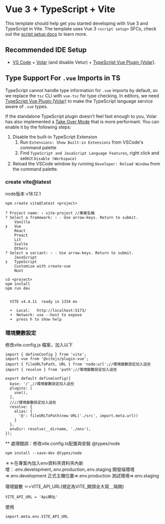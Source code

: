 # Vue 3 + TypeScript + Vite

This template should help get you started developing with Vue 3 and TypeScript in Vite. The template uses Vue 3 `<script setup>` SFCs, check out the [script setup docs](https://v3.vuejs.org/api/sfc-script-setup.html#sfc-script-setup) to learn more.

## Recommended IDE Setup

- [VS Code](https://code.visualstudio.com/) + [Volar](https://marketplace.visualstudio.com/items?itemName=Vue.volar) (and disable Vetur) + [TypeScript Vue Plugin (Volar)](https://marketplace.visualstudio.com/items?itemName=Vue.vscode-typescript-vue-plugin).

## Type Support For `.vue` Imports in TS

TypeScript cannot handle type information for `.vue` imports by default, so we replace the `tsc` CLI with `vue-tsc` for type checking. In editors, we need [TypeScript Vue Plugin (Volar)](https://marketplace.visualstudio.com/items?itemName=Vue.vscode-typescript-vue-plugin) to make the TypeScript language service aware of `.vue` types.

If the standalone TypeScript plugin doesn't feel fast enough to you, Volar has also implemented a [Take Over Mode](https://github.com/johnsoncodehk/volar/discussions/471#discussioncomment-1361669) that is more performant. You can enable it by the following steps:

1. Disable the built-in TypeScript Extension
   1. Run `Extensions: Show Built-in Extensions` from VSCode's command palette
   2. Find `TypeScript and JavaScript Language Features`, right click and select `Disable (Workspace)`
2. Reload the VSCode window by running `Developer: Reload Window` from the command palette.

### create vite@latest <project>
node版本 v18.12.1
```
npm create vite@latest <project>

? Project name: › vite-project //專案名稱
? Select a framework: › - Use arrow-keys. Return to submit.
    Vanilla
❯   Vue
    React
    Preact
    Lit
    Svelte
    Others
? Select a variant: › - Use arrow-keys. Return to submit.
    JavaScript
❯   TypeScript
    Customize with create-vue 
    Nuxt 

cd <project>
npm install
npm run dev


  VITE v4.4.11  ready in 1334 ms

  ➜  Local:   http://localhost:5173/
  ➜  Network: use --host to expose
  ➜  press h to show help

```

### 環境變數設定
修改vite.config.js 檔案，加入以下
```
import { defineConfig } from 'vite';
import vue from '@vitejs/plugin-vue';
import { fileURLToPath, URL } from 'node:url';//環境變數設定加入這些
import { resolve } from 'path';//環境變數設定加入這些

export default defineConfig({
  base: '/',//環境變數設定加入這些
  plugins: [
    vue(),
  ],
  ////環境變數設定加入這些
  resolve: {
    alias: {
      '@': fileURLToPath(new URL('./src', import.meta.url))
    }
  },
  envDir: resolve(__dirname, './env'),
});
```

** 處理錯誤：修改vite.config.ts配置與安裝 @types/node
```
npm install --save-dev @types/node
```

＊＊在專案內加入env資料夾資料夾內新增：.env.development,.env.production,.env.staging
開發端環境=>.env.development
正式主機位置=>.env.production
測試環境=>.env.staging

環境變數 ＝>VITE_API_URL(規定為VITE_開頭全大寫＿隔開)
```
VITE_API_URL = 'Api網址'
```


使用
```
import.meta.env.VITE_API_URL

```
